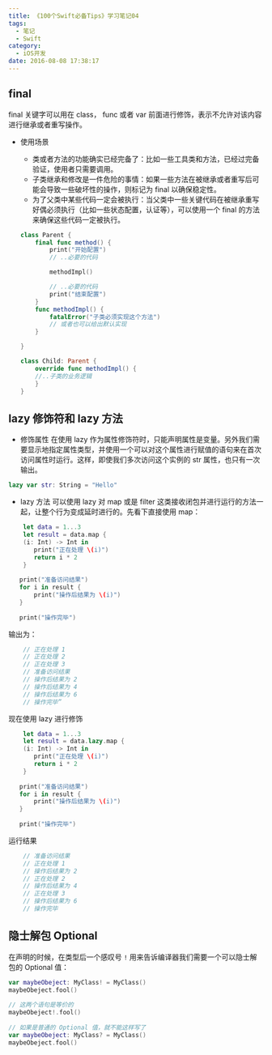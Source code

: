 ```yaml
---
title: 《100个Swift必备Tips》学习笔记04
tags:
  - 笔记
  - Swift
category:
  - iOS开发
date: 2016-08-08 17:38:17
---
```


## final
final 关键字可以用在 class， func 或者 var 前面进行修饰，表示不允许对该内容进行继承或者重写操作。

* 使用场景

   * 类或者方法的功能确实已经完备了：比如一些工具类和方法，已经过完备验证，使用者只需要调用。
   * 子类继承和修改是一件危险的事情：如果一些方法在被继承或者重写后可能会导致一些破坏性的操作，则标记为 final 以确保稳定性。
   * 为了父类中某些代码一定会被执行：当父类中一些关键代码在被继承重写好偶必须执行（比如一些状态配置，认证等），可以使用一个 final 的方法来确保这些代码一定被执行。

   ```swift
   class Parent {
       final func method() {
           print("开始配置")
           // ..必要的代码

           methodImpl()

           // ..必要的代码
           print("结束配置")
       }
       func methodImpl() {
           fatalError("子类必须实现这个方法")
           // 或者也可以给出默认实现
       }

   }

   class Child: Parent {
       override func methodImpl() {
       //..子类的业务逻辑
       }
   }
   ``` 

## lazy 修饰符和 lazy 方法
* 修饰属性
在使用 lazy 作为属性修饰符时，只能声明属性是变量。另外我们需要显示地指定属性类型，并使用一个可以对这个属性进行赋值的语句来在首次访问属性时运行。这样，即使我们多次访问这个实例的 str 属性，也只有一次输出。

```swift
lazy var str: String = "Hello"
```

* lazy 方法
	可以使用 lazy 对 map 或是 filter 这类接收闭包并进行运行的方法一起，让整个行为变成延时进行的。先看下直接使用 map：
	
```swift
	let data = 1...3
	let result = data.map {
	(i: Int) -> Int in
       print("正在处理 \(i)")
       return i * 2
	}
	
   print("准备访问结果")
   for i in result {
       print("操作后结果为 \(i)")
   }
   
   print("操作完毕")
```
	
输出为：
	
```swift
	// 正在处理 1
	// 正在处理 2
	// 正在处理 3
	// 准备访问结果
	// 操作后结果为 2
	// 操作后结果为 4
	// 操作后结果为 6
	// 操作完毕”
```

现在使用 lazy 进行修饰
	
```swift
	let data = 1...3
	let result = data.lazy.map {
	(i: Int) -> Int in
       print("正在处理 \(i)")
       return i * 2
	}
	
   print("准备访问结果")
   for i in result {
       print("操作后结果为 \(i)")
   }
   
   print("操作完毕")
```
	
运行结果
	
```swift
	// 准备访问结果
	// 正在处理 1
	// 操作后结果为 2
	// 正在处理 2
	// 操作后结果为 4
	// 正在处理 3
	// 操作后结果为 6
	// 操作完毕
```
## 隐士解包 Optional

在声明的时候，在类型后一个感叹号 `!` 用来告诉编译器我们需要一个可以隐士解包的 Optional 值：

```swift
var maybeObeject: MyClass! = MyClass()
maybeObeject.fool()
   
// 这两个语句是等价的
maybeObeject!.fool()
      
// 如果是普通的 Optional 值，就不能这样写了
var maybeObeject: MyClass? = MyClass()
maybeObeject.fool() 
```




